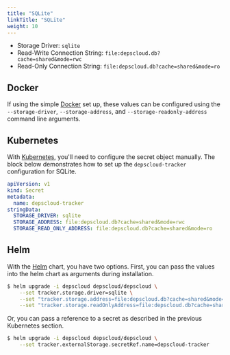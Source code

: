 ```yaml
---
title: "SQLite"
linkTitle: "SQLite"
weight: 10
---
```


* Storage Driver: `sqlite`
* Read-Write Connection String: `file:depscloud.db?cache=shared&mode=rwc`
* Read-Only Connection String: `file:depscloud.db?cache=shared&mode=ro`

## Docker

If using the simple [Docker] set up, these values can be configured using the `--storage-driver`, `--storage-address`, and `--storage-readonly-address` command line arguments.

## Kubernetes

With [Kubernetes], you'll need to configure the secret object manually.
The block below demonstrates how to set up the `depscloud-tracker` configuration for SQLite.

```yaml
apiVersion: v1
kind: Secret
metadata:
  name: depscloud-tracker
stringData:
  STORAGE_DRIVER: sqlite
  STORAGE_ADDRESS: file:depscloud.db?cache=shared&mode=rwc
  STORAGE_READ_ONLY_ADDRESS: file:depscloud.db?cache=shared&mode=ro
```

## Helm

With the [Helm] chart, you have two options.
First, you can pass the values into the helm chart as arguments during installation.

```bash
$ helm upgrade -i depscloud depscloud/depscloud \
    --set tracker.storage.driver=sqlite \
    --set "tracker.storage.address=file:depscloud.db?cache=shared&mode=rwc" \
    --set "tracker.storage.readOnlyAddress=file:depscloud.db?cache=shared&mode=ro"
```

Or, you can pass a reference to a secret as described in the previous Kubernetes section.

```bash
$ helm upgrade -i depscloud depscloud/depscloud \
    --set tracker.externalStorage.secretRef.name=depscloud-tracker
```

[Docker]: /docs/deployment/docker/
[Kubernetes]: /docs/deployment/k8s/
[Helm]: /docs/deployment/helm/
